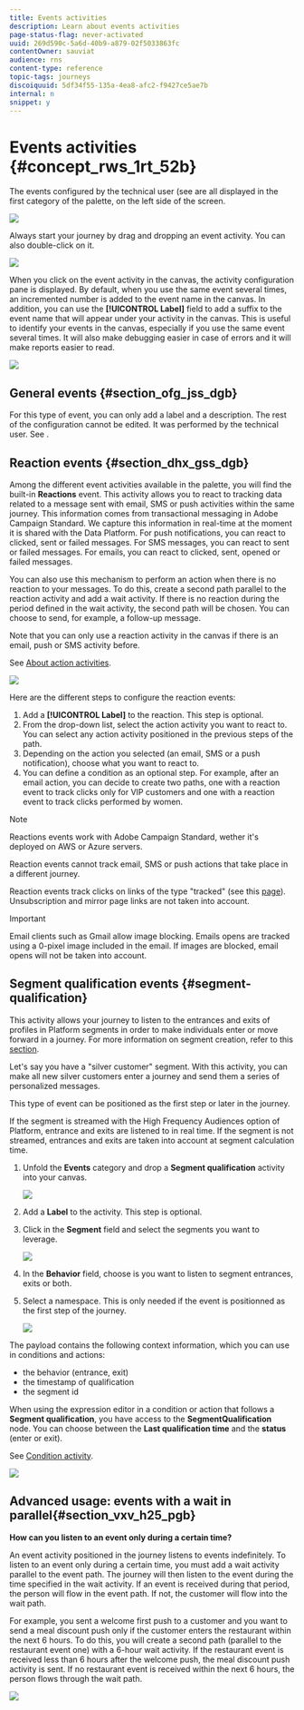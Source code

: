 ```yaml
---
title: Events activities
description: Learn about events activities
page-status-flag: never-activated
uuid: 269d590c-5a6d-40b9-a879-02f5033863fc
contentOwner: sauviat
audience: rns
content-type: reference
topic-tags: journeys
discoiquuid: 5df34f55-135a-4ea8-afc2-f9427ce5ae7b
internal: n
snippet: y
---
```


# Events activities {#concept_rws_1rt_52b}

The events configured by the technical user (see [](../event/about-events.md) are all displayed in the first category of the palette, on the left side of the screen.

 ![](../assets/journey43.png)

Always start your journey by drag and dropping an event activity. You can also double-click on it.

 ![](../assets/journey44.png)

When you click on the event activity in the canvas, the activity configuration pane is displayed. By default, when you use the same event several times, an incremented number is added to the event name in the canvas. In addition, you can use the **[!UICONTROL Label]** field to add a suffix to the event name that will appear under your activity in the canvas. This is useful to identify your events in the canvas, especially if you use the same event several times. It will also make debugging easier in case of errors and it will make reports easier to read.

 ![](../assets/journey33.png)

## General events {#section_ofg_jss_dgb}

For this type of event, you can only add a label and a description. The rest of the configuration cannot be edited. It was performed by the technical user. See [](../event/about-events.md). 

## Reaction events {#section_dhx_gss_dgb}

Among the different event activities available in the palette, you will find the built-in **Reactions** event. This activity allows you to react to tracking data related to a message sent with email, SMS or push activities within the same journey. This information comes from transactional messaging in Adobe Campaign Standard. We capture this information in real-time at the moment it is shared with the Data Platform. For push notifications, you can react to clicked, sent or failed messages. For SMS messages, you can react to sent or failed messages. For emails, you can react to clicked, sent, opened or failed messages.

You can also use this mechanism to perform an action when there is no reaction to your messages. To do this, create a second path parallel to the reaction activity and add a wait activity. If there is no reaction during the period defined in the wait activity, the second path will be chosen. You can choose to send, for example, a follow-up message. 

Note that you can only use a reaction activity in the canvas if there is an email, push or SMS activity before.

See [About action activities](../building-journeys/about-action-activities.md).

 ![](../assets/journey45.png)

Here are the different steps to configure the reaction events:

1. Add a **[!UICONTROL Label]** to the reaction. This step is optional.
1. From the drop-down list, select the action activity you want to react to. You can select any action activity positioned in the previous steps of the path.
1. Depending on the action you selected (an email, SMS or a push notification), choose what you want to react to. 
1. You can define a condition as an optional step. For example, after an email action, you can decide to create two paths, one with a reaction event to track clicks only for VIP customers and one with a reaction event to track clicks performed by women.

>[!NOTE]
>
>Reactions events work with Adobe Campaign Standard, wether it's deployed on AWS or Azure servers.
>
>Reaction events cannot track email, SMS or push actions that take place in a different journey.
>
>Reaction events track clicks on links of the type "tracked" (see this [page](https://docs.adobe.com/content/help/en/campaign-standard/using/designing-content/links.html#about-tracked-urls)). Unsubscription and mirror page links are not taken into account.

>[!IMPORTANT]
>
>Email clients such as Gmail allow image blocking. Emails opens are tracked using a 0-pixel image included in the email. If images are blocked, email opens will not be taken into account.

## Segment qualification events {#segment-qualification}

This activity allows your journey to listen to the entrances and exits of profiles in Platform segments in order to make individuals enter or move forward in a journey. For more information on segment creation, refer to this [section](../segment/about-segments.md).

Let's say you have a "silver customer" segment. With this activity, you can make all new silver customers enter a journey and send them a series of personalized messages.

This type of event can be positioned as the first step or later in the journey.

If the segment is streamed with the High Frequency Audiences option of Platform, entrance and exits are listened to in real time. If the segment is not streamed, entrances and exits are taken into account at segment calculation time.

1. Unfold the **Events** category and drop a **Segment qualification** activity into your canvas.

   ![](../assets/segment5.png)

1. Add a **Label** to the activity. This step is optional.

1. Click in the **Segment** field and select the segments you want to leverage. 

   ![](../assets/segment6.png)

1. In the **Behavior** field, choose is you want to listen to segment entrances, exits or both.

1. Select a namespace. This is only needed if the event is positionned as the first step of the journey.

   ![](../assets/segment7.png)

The payload contains the following context information, which you can use in conditions and actions:

* the behavior (entrance, exit)
* the timestamp of qualification
* the segment id

When using the expression editor in a condition or action that follows a **Segment qualification**, you have access to the **SegmentQualification** node. You can choose between the **Last qualification time** and the **status** (enter or exit).

See [Condition activity](../building-journeys/condition-activity.md#about_condition).

![](../assets/segment8.png)

## Advanced usage: events with a wait in parallel{#section_vxv_h25_pgb}

**How can you listen to an event only during a certain time?**

An event activity positioned in the journey listens to events indefinitely. To listen to an event only during a certain time, you must add a wait activity parallel to the event path. The journey will then listen to the event during the time specified in the wait activity. If an event is received during that period, the person will flow in the event path. If not, the customer will flow into the wait path.

For example, you sent a welcome first push to a customer and you want to send a meal discount push only if the customer enters the restaurant within the next 6 hours. To do this, you will create a second path (parallel to the restaurant event one) with a 6-hour wait activity. If the restaurant event is received less than 6 hours after the welcome push, the meal discount push activity is sent. If no restaurant event is received within the next 6 hours, the person flows through the wait path.

 ![](../assets/journeyuc2_31.png)
